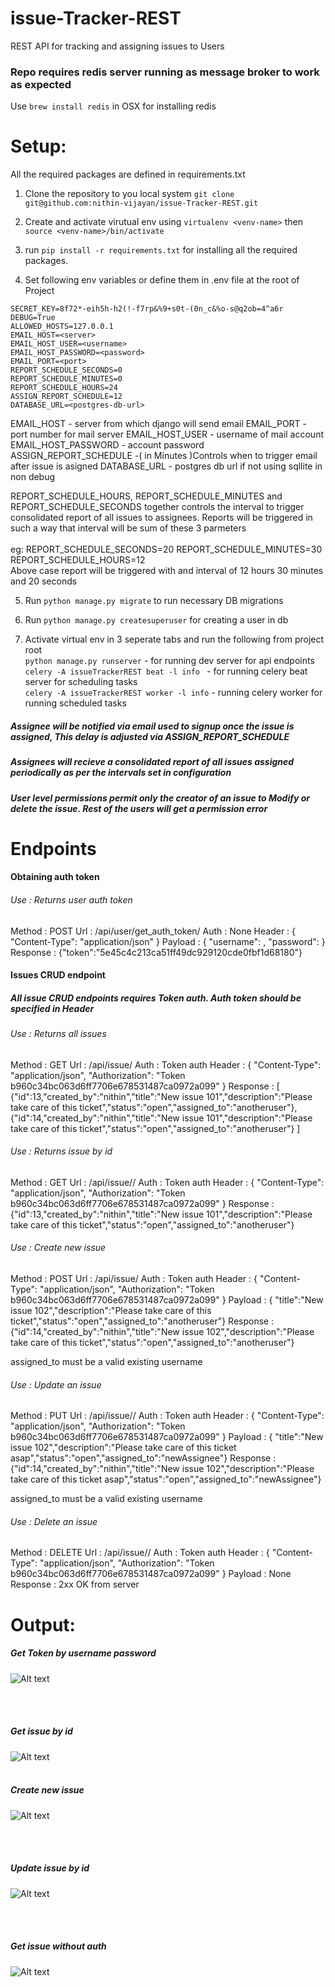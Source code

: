 # issue-Tracker-REST
REST API for tracking and assigning issues to Users

### Repo requires redis server running as message broker to work as expected

Use ```brew install redis``` in OSX for installing redis

# Setup:

All the required packages are defined in requirements.txt

1. Clone the repository to you local system ```git clone git@github.com:nithin-vijayan/issue-Tracker-REST.git```

2. Create and activate virutual env using ```virtualenv <venv-name>``` then ```source <venv-name>/bin/activate```

3. run  ```pip install -r requirements.txt```  for installing all the required packages.

4. Set following env variables or define them in .env file at the root of Project
```
SECRET_KEY=8f72*-eih5h-h2(!-f7rp&%9+s0t-(0n_c&%o-s@q2ob=4^a6r
DEBUG=True
ALLOWED_HOSTS=127.0.0.1
EMAIL_HOST=<server>
EMAIL_HOST_USER=<username>
EMAIL_HOST_PASSWORD=<password>
EMAIL_PORT=<port>
REPORT_SCHEDULE_SECONDS=0
REPORT_SCHEDULE_MINUTES=0
REPORT_SCHEDULE_HOURS=24
ASSIGN_REPORT_SCHEDULE=12
DATABASE_URL=<postgres-db-url>
```

EMAIL_HOST - server from which django will send email
EMAIL_PORT - port number for mail server
EMAIL_HOST_USER - username of mail account
EMAIL_HOST_PASSWORD - account password
ASSIGN_REPORT_SCHEDULE -( in Minutes )Controls when to trigger email after issue is asigned
DATABASE_URL - postgres db url if not using sqllite in non debug


REPORT_SCHEDULE_HOURS, REPORT_SCHEDULE_MINUTES and REPORT_SCHEDULE_SECONDS together controls the interval to trigger consolidated report of all issues to assignees. Reports will be triggered in such a way that interval will be sum of these 3 parmeters<br/><br/>
eg:
REPORT_SCHEDULE_SECONDS=20
REPORT_SCHEDULE_MINUTES=30
REPORT_SCHEDULE_HOURS=12<br/>
Above case report will be triggered with and interval of 12 hours 30 minutes and 20 seconds 

5. Run  ```python manage.py migrate``` to run necessary DB migrations

6. Run  ```python manage.py createsuperuser``` for creating a user in db

7. Activate virtual env in 3 seperate tabs and run the following from project root<br/>
```python manage.py runserver``` - for running dev server for api endpoints<br/>
```celery -A issueTrackerREST beat -l info ``` - for running celery beat server for scheduling tasks<br/>
```celery -A issueTrackerREST worker -l info``` -  running celery worker for running scheduled tasks<br/>

##### Assignee will be notified via email used to signup once the issue is assigned, This delay is adjusted via ASSIGN_REPORT_SCHEDULE


##### Assignees will recieve a consolidated report of all issues assigned periodically as per the intervals set in configuration

##### User level permissions permit only the creator of an issue to Modify or delete the issue. Rest of the users will get a permission error



# Endpoints

#### Obtaining auth token

###### Use : Returns user auth token
Method : POST
Url : /api/user/get_auth_token/
Auth : None
Header : { 
    "Content-Type": "application/json"
    }
Payload : { "username": <username> , "password": <password> }
Response : {"token":"5e45c4c213ca51ff49dc929120cde0fbf1d68180"}

#### Issues CRUD endpoint

##### All issue CRUD endpoints requires Token auth. Auth token should be specified in Header


###### Use : Returns all issues
Method : GET
Url : /api/issue/
Auth : Token auth
Header : { 
        "Content-Type": "application/json", 
        "Authorization": "Token b960c34bc063d6ff7706e678531487ca0972a099" 
    }
Response : [
    {"id":13,"created_by":"nithin","title":"New issue 101","description":"Please take care of this ticket","status":"open","assigned_to":"anotheruser"},
    {"id":14,"created_by":"nithin","title":"New issue 101","description":"Please take care of this ticket","status":"open","assigned_to":"anotheruser"}
    ]

###### Use : Returns issue by id
Method : GET
Url : /api/issue/<id>/
Auth : Token auth
Header : { 
        "Content-Type": "application/json", 
        "Authorization": "Token b960c34bc063d6ff7706e678531487ca0972a099" 
    }
Response : {"id":13,"created_by":"nithin","title":"New issue 101","description":"Please take care of this ticket","status":"open","assigned_to":"anotheruser"}

###### Use : Create new issue
Method : POST
Url : /api/issue/
Auth : Token auth
Header : { 
        "Content-Type": "application/json", 
        "Authorization": "Token b960c34bc063d6ff7706e678531487ca0972a099" 
    }
Payload : { "title":"New issue 102","description":"Please take care of this ticket","status":"open","assigned_to":"anotheruser"}
Response : {"id":14,"created_by":"nithin","title":"New issue 102","description":"Please take care of this ticket","status":"open","assigned_to":"anotheruser"}

assigned_to must be a valid existing username

###### Use : Update an issue
Method : PUT
Url : /api/issue/<id>/
Auth : Token auth
Header : { 
        "Content-Type": "application/json", 
        "Authorization": "Token b960c34bc063d6ff7706e678531487ca0972a099" 
    }
Payload : { "title":"New issue 102","description":"Please take care of this ticket asap","status":"open","assigned_to":"newAssignee"}
Response : {"id":14,"created_by":"nithin","title":"New issue 102","description":"Please take care of this ticket asap","status":"open","assigned_to":"newAssignee"}

assigned_to must be a valid existing username

###### Use : Delete an issue
Method : DELETE
Url : /api/issue/<id>/
Auth : Token auth
Header : { 
        "Content-Type": "application/json", 
        "Authorization": "Token b960c34bc063d6ff7706e678531487ca0972a099" 
    }
Payload : None
Response : 2xx OK from server

# Output:
##### Get Token by username password
![Alt text](images/token.png?raw=true "Get Token by username password")

<br/><br/>

##### Get issue by id
![Alt text](images/get.png?raw=true "Get issue by id")
<br/><br/>

##### Create new issue
![Alt text](images/create.png?raw=true "Create new issue")

<br/><br/>
##### Update issue by id
![Alt text](images/update.png?raw=true "Update issue by id")

<br/><br/>
##### Get issue without auth
![Alt text](images/notoken.png?raw=true "Get issue without auth")



